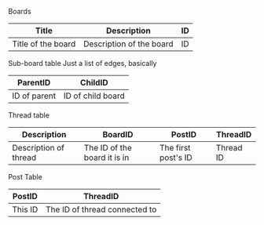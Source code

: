 Boards

| Title | Description | ID |
|-------|-------------|----|
| Title of the board| Description of the board | ID  |

Sub-board table
Just a list of edges, basically

| ParentID | ChildID |
|----------|---------|
| ID of parent | ID of child board |

Thread table

| Description | BoardID | PostID | ThreadID |
|-------------|---------|--------|----------|
| Description of thread | The ID of the board it is in | The first post's ID | Thread ID|

Post Table

| PostID | ThreadID |
|--------|----------|
| This ID | The ID of thread connected to |
